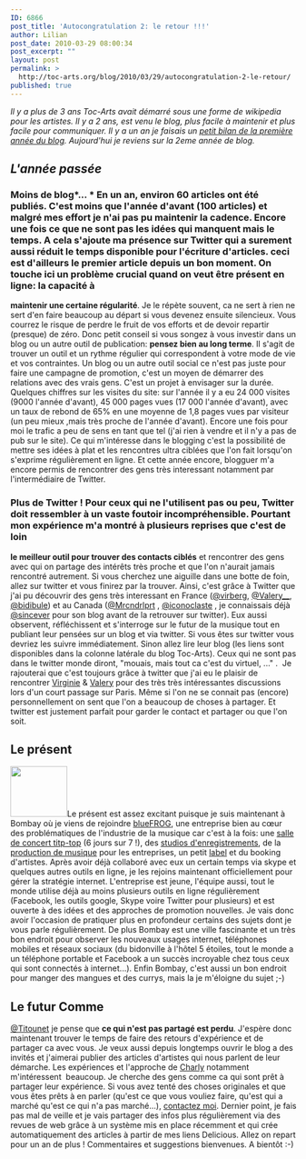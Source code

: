 ```yaml
---
ID: 6866
post_title: 'Autocongratulation 2: le retour !!!'
author: Lilian
post_date: 2010-03-29 08:00:34
post_excerpt: ""
layout: post
permalink: >
  http://toc-arts.org/blog/2010/03/29/autocongratulation-2-le-retour/
published: true
---
```

*Il y a plus de 3 ans Toc-Arts avait démarré sous une forme de wikipedia pour les artistes. Il y a 2 ans, est venu le blog, plus facile à maintenir et plus facile pour communiquer. Il y a un an je faisais un [petit bilan de la première année du blog][1]. Aujourd'hui je reviens sur la 2eme année de blog.* 
## *L'année passée*

### Moins de blog*... * En un an, environ 60 articles ont été publiés. C'est moins que l'année d'avant (100 articles) et malgré mes effort je n'ai pas pu maintenir la cadence. Encore une fois ce que ne sont pas les idées qui manquent mais le temps. A cela s'ajoute ma présence sur Twitter qui a surement aussi réduit le temps disponible pour l'écriture d'articles. ceci est d'ailleurs le premier article depuis un bon moment. On touche ici un problème crucial quand on veut être présent en ligne: la capacité à 

**maintenir une certaine régularité**. Je le répète souvent, ca ne sert à rien ne sert d'en faire beaucoup au départ si vous devenez ensuite silencieux. Vous courrez le risque de perdre le fruit de vos efforts et de devoir repartir (presque) de zéro. Donc petit conseil si vous songez à vous investir dans un blog ou un autre outil de publication: **pensez bien au long terme**. Il s'agit de trouver un outil et un rythme régulier qui correspondent à votre mode de vie et vos contraintes. Un blog ou un autre outil social ce n'est pas juste pour faire une campagne de promotion, c'est un moyen de démarrer des relations avec des vrais gens. C'est un projet à envisager sur la durée. Quelques chiffres sur les visites du site: sur l'année il y a eu 24 000 visites (9000 l'année d'avant), 45 000 pages vues (17 000 l'année d'avant), avec un taux de rebond de 65% en une moyenne de 1,8 pages vues par visiteur (un peu mieux ,mais très proche de l'année d'avant). Encore une fois pour moi le trafic a peu de sens en tant que tel (j'ai rien à vendre et il n'y a pas de pub sur le site). Ce qui m'intéresse dans le blogging c'est la possibilité de mettre ses idées à plat et les rencontres ultra ciblées que l'on fait lorsqu'on s'exprime régulièrement en ligne. Et cette année encore, blogguer m'a encore permis de rencontrer des gens très interessant notamment par l'intermédiaire de Twitter. 
### Plus de Twitter ! Pour ceux qui ne l'utilisent pas ou peu, Twitter doit ressembler à un vaste foutoir incompréhensible. Pourtant mon expérience m'a montré à plusieurs reprises que c'est de loin 

**le meilleur outil pour trouver des contacts ciblés** et rencontrer des gens avec qui on partage des intérêts très proche et que l'on n'aurait jamais rencontré autrement. Si vous cherchez une aiguille dans une botte de foin, allez sur twitter et vous finirez par la trouver. Ainsi, c'est grâce à Twitter que j'ai pu découvrir des gens très interessant en France ([@virberg][2], [@Valery__][3], [@bidibule][4]) et au Canada ([@Mrcndrlprt][5] , [@iconoclaste][6] , je connaissais déjà [@sincever][7] pour son blog avant de la retrouver sur twitter). Eux aussi observent, réfléchissent et s'interroge sur le futur de la musique tout en publiant leur pensées sur un blog et via twitter. Si vous êtes sur twitter vous devriez les suivre immédiatement. Sinon allez lire leur blog (les liens sont disponibles dans la colonne latérale du blog Toc-Arts). Ceux qui ne sont pas dans le twitter monde diront, "mouais, mais tout ca c'est du virtuel, ..." .  Je rajouterai que c'est toujours grâce à twitter que j'ai eu le plaisir de rencontrer [Virginie][8] & [Valery][9] pour des très très intéressantes discussions lors d'un court passage sur Paris. Même si l'on ne se connait pas (encore) personnellement on sent que l'on a beaucoup de choses à partager. Et twitter est justement parfait pour garder le contact et partager ou que l'on soit. 
## Le présent

[<img class="size-full wp-image-6880 alignleft" title="sitelogo" src="http://toc-arts.org/blog/wp-content/uploads/2010/03/sitelogo.jpg" alt="" width="100" height="89" />][10]Le présent est assez excitant puisque je suis maintenant à Bombay où je viens de rejoindre [blueFROG][11], une entreprise bien au cœur des problématiques de l'industrie de la musique car c'est à la fois: une [salle de concert titp-top][12] (6 jours sur 7 !), des [studios d'enregistrements][13], de la [production de musique][14] pour les entreprises, un petit [label][15] et du booking d'artistes. Après avoir déjà collaboré avec eux un certain temps via skype et quelques autres outils en ligne, je les rejoins maintenant officiellement pour gérer la stratégie internet. L'entreprise est jeune, l'équipe aussi, tout le monde utilise déjà au moins plusieurs outils en ligne régulièrement (Facebook, les outils google, Skype voire Twitter pour plusieurs) et est ouverte à des idées et des approches de promotion nouvelles. Je vais donc avoir l'occasion de pratiquer plus en profondeur certains des sujets dont je vous parle régulièrement. De plus Bombay est une ville fascinante et un très bon endroit pour observer les nouveaux usages internet, téléphones mobiles et réseaux sociaux (du bidonville à l'hôtel 5 étoiles, tout le monde a un téléphone portable et Facebook a un succès incroyable chez tous ceux qui sont connectés à internet...). Enfin Bombay, c'est aussi un bon endroit pour manger des mangues et des currys, mais la je m'éloigne du sujet ;-) 
## Le futur Comme 

[@Titounet][16] je pense que **ce qui n'est pas partagé est perdu**. J'espère donc maintenant trouver le temps de faire des retours d'expérience et de partager ca avec vous. Je veux aussi depuis longtemps ouvrir le blog a des invités et j'aimerai publier des articles d'artistes qui nous parlent de leur démarche. Les expériences et l'approche de [Charly][17] notamment m'intéressent  beaucoup. Je cherche des gens comme ca qui sont prêt à partager leur expérience. Si vous avez tenté des choses originales et que vous êtes prêts à en parler (qu'est ce que vous vouliez faire, qu'est qui a marché qu'est ce qui n'a pas marché...), [contactez moi][18]. Dernier point, je fais pas mal de veille et je vais partager des infos plus régulièrement via des revues de web grâce à un système mis en place récemment et qui crée automatiquement des articles à partir de mes liens Delicious. Allez on repart pour un an de plus ! Commentaires et suggestions bienvenues. A bientôt :-)

 [1]: http://toc-arts.org/blog/2009/03/10/autocongratulation-le-blog-toc-arts-a-un-an/
 [2]: http://twitter.com/virberg
 [3]: http://twitter.com/Valery__
 [4]: http://twitter.com/bidibule
 [5]: http://twitter.com/Mrcndrlprt
 [6]: http://twitter.com/iconoclaste
 [7]: http://twitter.com/sincever
 [8]: http://digitalmusic.tumblr.com/
 [9]: http://www.bcommeboxsons.com/
 [10]: http://toc-arts.org/blog/wp-content/uploads/2010/03/sitelogo.jpg
 [11]: http://www.bluefrog.co.in
 [12]: http://bluefrog.co.in/club/virtual-tour
 [13]: http://www.bluefrog.co.in/recording-studio/tech
 [14]: http://www.bluefrog.co.in/music-production
 [15]: http://www.bluefrog.co.in/record-label
 [16]: http://www.titou.net/
 [17]: http://twitter.com/Charly_SDDD/
 [18]: mailto:lilious@toc-arts.org